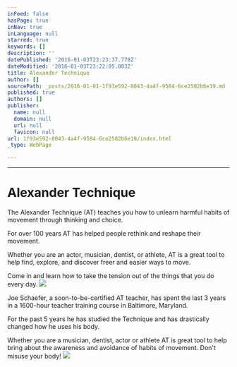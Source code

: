 ```yaml
---
inFeed: false
hasPage: true
inNav: true
inLanguage: null
starred: true
keywords: []
description: ''
datePublished: '2016-01-03T23:23:37.778Z'
dateModified: '2016-01-03T23:22:05.003Z'
title: Alexander Technique
author: []
sourcePath: _posts/2016-01-01-1f93e592-8043-4a4f-9584-6ce2502b6e19.md
published: true
authors: []
publisher:
  name: null
  domain: null
  url: null
  favicon: null
url: 1f93e592-8043-4a4f-9584-6ce2502b6e19/index.html
_type: WebPage

---
```

****

# Alexander Technique

The
Alexander Technique (AT) teaches you how to unlearn harmful habits of movement
through thinking and choice.

For
over 100 years AT has helped people rethink and reshape their movement. 

Whether
you are an actor, musician, dentist, or athlete, AT is a great tool to help
find, explore, and discover freer and easier ways to move.

Come
in and learn how to take the tension out of the things that you do every day.
![](https://the-grid-user-content.s3-us-west-2.amazonaws.com/988bd79a-543e-474c-a4cf-bab1fc7d17f7.jpg)

Joe
Schaefer, a soon-to-be-certified AT teacher, has spent the last 3 years in a
1600-hour teacher training course in Baltimore, Maryland.

For the past 5 years he has studied the
Technique and has drastically changed how he uses his body. 

Whether you
are a musician, dentist, actor or athlete AT is great tool to help bring about
the awareness and avoidance of habits of movement. Don't misuse your body!
![](https://the-grid-user-content.s3-us-west-2.amazonaws.com/9a6d03b4-38db-4b83-b6c0-25880c38ada2.jpg)